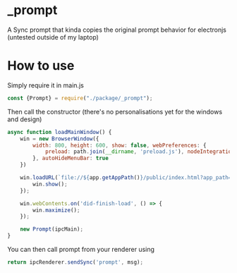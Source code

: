 # _prompt
A Sync prompt that kinda copies the original prompt behavior for electronjs (untested outside of my laptop)

# How to use
Simply require it in main.js
```js
const {Prompt} = require("./package/_prompt");
```

Then call the constructor (there's no personalisations yet for the windows and design)
```js
async function loadMainWindow() {
    win = new BrowserWindow({
        width: 800, height: 600, show: false, webPreferences: {
            preload: path.join(__dirname, 'preload.js'), nodeIntegration: true, contextIsolation: false
        }, autoHideMenuBar: true
    })

    win.loadURL(`file://${app.getAppPath()}/public/index.html?app_path=${app.getAppPath()}`).then(r => {
        win.show();
    });

    win.webContents.on('did-finish-load', () => {
        win.maximize();
    });

    new Prompt(ipcMain);
}
```

You can then call prompt from your renderer using 
```js
return ipcRenderer.sendSync('prompt', msg);
```
